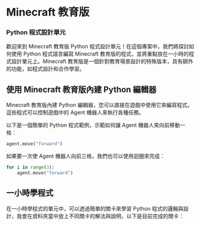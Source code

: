 # Minecraft 教育版

### Python 程式設計單元   

歡迎來到 Minecraft 教育版 Python 程式設計單元！在這個專案中，我們將探討如何使用 Python 程式語言編寫 Minecraft 教育版的程式，並將重點放在一小時的程式設計單元上。Minecraft 教育版是一個針對教育場景設計的特殊版本，具有額外的功能，如程式設計和合作學習。

## 使用 Minecraft 教育版內建 Python 編輯器

Minecraft 教育版內建 Python 編輯器，您可以直接在遊戲中使用它來編寫程式。這些程式可以控制遊戲中的 Agent 機器人來執行各種任務。

以下是一個簡單的 Python 程式範例，示範如何讓 Agent 機器人來向前移動一格：  

```python
agent.move("forward")
```

如果要一次使 Agent 機器人向前三格，我們也可以使用迴圈來完成：  

```python
for i in range(3):
    agent.move("forward")
```

## 一小時學程式
  
在一小時學程式的單元中，可以透過簡單的關卡來學習 Python 程式的邏輯與設計，我會在資料夾當中放上不同關卡的解法與說明，以下是目前完成的關卡：
